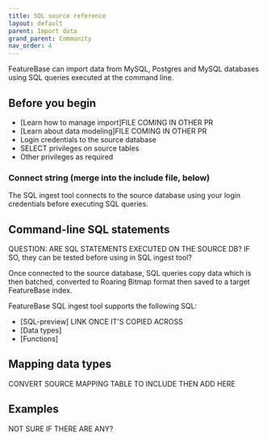 ```yaml
---
title: SQL source reference
layout: default
parent: Import data
grand_parent: Community
nav_order: 4
---
```


FeatureBase can import data from MySQL, Postgres and MySQL databases using SQL queries executed at the command line.

## Before you begin

* [Learn how to manage import]FILE COMING IN OTHER PR
* [Learn about data modeling]FILE COMING IN OTHER PR
* Login credentials to the source database
* SELECT privileges on source tables
* Other privileges as required

### Connect string (merge into the include file, below)

The SQL ingest tool connects to the source database using your login credentials before executing SQL queries.

<!-- Enable once com-ingest-csv is merged and deployed

 {% include /community/com-ingest-flag-sql-connect-string.md%}

-->

## Command-line SQL statements

QUESTION: ARE SQL STATEMENTS EXECUTED ON THE SOURCE DB? IF SO, they can be tested before using in SQL ingest tool?

Once connected to the source database, SQL queries copy data which is then batched, converted to Roaring Bitmap format then saved to a target FeatureBase index.

FeatureBase SQL ingest tool supports the following SQL:

* [SQL-preview] LINK ONCE IT'S COPIED ACROSS
* [Data types]
* [Functions]

## Mapping data types

CONVERT SOURCE MAPPING TABLE TO INCLUDE THEN ADD HERE

## Examples

NOT SURE IF THERE ARE ANY?
